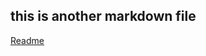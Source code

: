 ## this is another markdown file
[Readme](https://github.com/Quincey-Zeng/PE-homework/blob/main/Readme.md)
